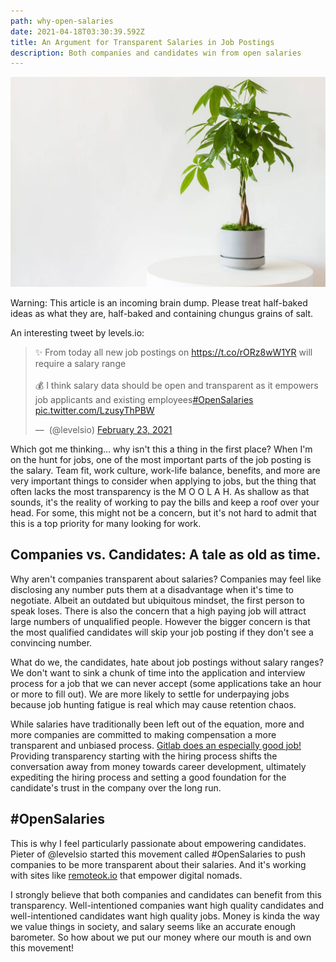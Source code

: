 ```yaml
---
path: why-open-salaries
date: 2021-04-18T03:30:39.592Z
title: An Argument for Transparent Salaries in Job Postings
description: Both companies and candidates win from open salaries
---
```

![moneytree](../assets/moneytree.jpeg)

Warning: This article is an incoming brain dump. Please treat half-baked ideas as what they are, half-baked and containing chungus grains of salt.

An interesting tweet by levels.io:

<blockquote class="twitter-tweet"><p lang="en" dir="ltr">✨ From today all new job postings on <a href="https://t.co/rORz8wW1YR">https://t.co/rORz8wW1YR</a> will require a salary range<br><br>💰 I think salary data should be open and transparent as it empowers job applicants and existing employees<a href="https://twitter.com/hashtag/OpenSalaries?src=hash&amp;ref_src=twsrc%5Etfw">#OpenSalaries</a> <a href="https://t.co/LzusyThPBW">pic.twitter.com/LzusyThPBW</a></p>&mdash; ؜ (@levelsio) <a href="https://twitter.com/levelsio/status/1364288537030459400?ref_src=twsrc%5Etfw">February 23, 2021</a></blockquote>

Which got me thinking... why isn't this a thing in the first place? When I'm on the hunt for jobs, one of the most important parts of the job posting is the salary. Team fit, work culture, work-life balance, benefits, and more are very important things to consider when applying to jobs, but the thing that often lacks the most transparency is the M O O L A H. As shallow as that sounds, it's the reality of working to pay the bills and keep a roof over your head. For some, this might not be a concern, but it's not hard to admit that this is a top priority for many looking for work. 

## Companies vs. Candidates: A tale as old as time.

Why aren't companies transparent about salaries? Companies may feel like disclosing any number puts them at a disadvantage when it's time to negotiate. Albeit an outdated but ubiquitous mindset, the first person to speak loses. There is also the concern that a high paying job will attract large numbers of unqualified people. However the bigger concern is that the most qualified candidates will skip your job posting if they don't see a convincing number.

What do we, the candidates, hate about job postings without salary ranges? We don't want to sink a chunk of time into the application and interview process for a job that we can never accept (some applications take an hour or more to fill out). We are more likely to settle for underpaying jobs because job hunting fatigue is real which may cause retention chaos.

While salaries have traditionally been left out of the equation, more and more companies are committed to making compensation a more transparent and unbiased process. [Gitlab does an especially good job!](https://about.gitlab.com/handbook/total-rewards/compensation/compensation-calculator/#sf-benchmark) 
Providing transparency starting with the hiring process shifts the conversation away from money towards career development, ultimately expediting the hiring process and setting a good foundation for the candidate's trust in the company over the long run.

## #OpenSalaries

This is why I feel particularly passionate about empowering candidates. Pieter of @levelsio started this movement called #OpenSalaries to push companies to be more transparent about their salaries. And it's working with sites like [remoteok.io](https://www.remoteok.io) that empower digital nomads.

I strongly believe that both companies and candidates can benefit from this transparency. Well-intentioned companies want high quality candidates and well-intentioned candidates want high quality jobs. Money is kinda the way we value things in society, and salary seems like an accurate enough barometer. So how about we put our money where our mouth is and own this movement!